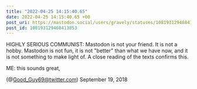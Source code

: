 ```yaml
---
title: "2022-04-25 14:15:40.65"
date: 2022-04-25 14:15:40.65 +00
post_uri: https://mastodon.social/users/gravely/statuses/108193129468413853
post_id: 108193129468413853
---
```

HIGHLY SERIOUS COMMUNIST: Mastodon is not your friend. It is not a hobby. Mastodon is not fun, it is not "better" than what we have now, and it is not something to make light of. A close reading of the texts confirms this.

ME: this sounds great,

(@Good_Guy69@twitter.com) September 19, 2018


